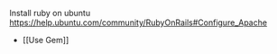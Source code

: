 Install ruby on ubuntu   
https://help.ubuntu.com/community/RubyOnRails#Configure_Apache

* [[Use Gem]]
